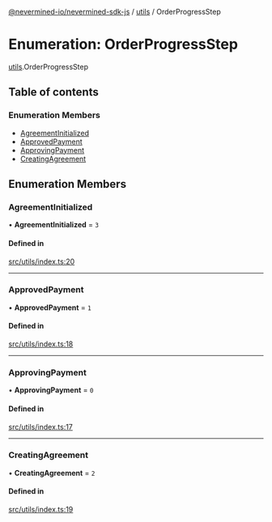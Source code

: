 [@nevermined-io/nevermined-sdk-js](../code-reference.md) / [utils](../modules/utils.md) / OrderProgressStep

# Enumeration: OrderProgressStep

[utils](../modules/utils.md).OrderProgressStep

## Table of contents

### Enumeration Members

- [AgreementInitialized](utils.OrderProgressStep.md#agreementinitialized)
- [ApprovedPayment](utils.OrderProgressStep.md#approvedpayment)
- [ApprovingPayment](utils.OrderProgressStep.md#approvingpayment)
- [CreatingAgreement](utils.OrderProgressStep.md#creatingagreement)

## Enumeration Members

### AgreementInitialized

• **AgreementInitialized** = ``3``

#### Defined in

[src/utils/index.ts:20](https://github.com/nevermined-io/sdk-js/blob/cc34aea/src/utils/index.ts#L20)

___

### ApprovedPayment

• **ApprovedPayment** = ``1``

#### Defined in

[src/utils/index.ts:18](https://github.com/nevermined-io/sdk-js/blob/cc34aea/src/utils/index.ts#L18)

___

### ApprovingPayment

• **ApprovingPayment** = ``0``

#### Defined in

[src/utils/index.ts:17](https://github.com/nevermined-io/sdk-js/blob/cc34aea/src/utils/index.ts#L17)

___

### CreatingAgreement

• **CreatingAgreement** = ``2``

#### Defined in

[src/utils/index.ts:19](https://github.com/nevermined-io/sdk-js/blob/cc34aea/src/utils/index.ts#L19)
